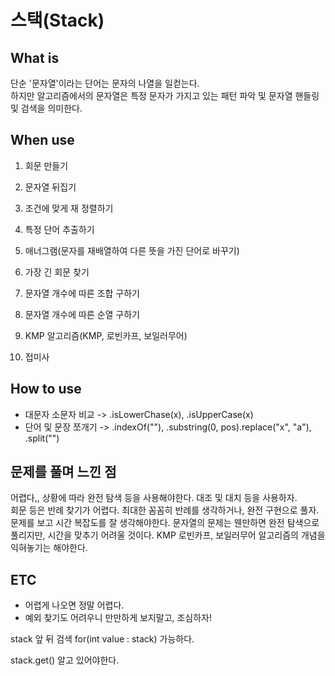 # 스택(Stack)

## What is
단순 '문자열'이라는 단어는 문자의 나열을 일컫는다. <br>
하지만 알고리즘에서의 문자열은 특정 문자가 가지고 있는 패턴 파악 및 문자열 핸들링 및 검색을 의미한다.<br>

## When use
1. 회문 만들기<br>

2. 문자열 뒤집기<br>

3. 조건에 맞게 재 정렬하기<br>

4. 특정 단어 추출하기<br>

5. 애너그램(문자를 재배열하여 다른 뜻을 가진 단어로 바꾸기)<br>

6. 가장 긴 회문 찾기<br>

7. 문자열 개수에 따른 조합 구하기<br>

8. 문자열 개수에 따른 순열 구하기<br>

9. KMP 알고리즘(KMP, 로빈카프, 보일러무어) <br>

10. 접미사<br>

## How to use
- 대문자 소문자 비교 -> .isLowerChase(x), .isUpperCase(x)
- 단어 및 문장 쪼개기 -> .indexOf(""), .substring(0, pos).replace("x", "a"), .split("")


## 문제를 풀며 느낀 점
어렵다,, 상황에 따라 완전 탐색 등을 사용해야한다. 대조 및 대치 등을 사용하자.<br>
회문 등은 반례 찾기가 어렵다. 최대한 꼼꼼히 반례를 생각하거나, 완전 구현으로 풀자.<br>
문제를 보고 시간 복잡도를 잘 생각해야한다. 문자열의 문제는 웬만하면 완전 탐색으로 풀리지만, 시간을 맞추기 어려울 것이다. KMP 로빈카프, 보일러무어 알고리즘의 개념을 익혀놓기는 해야한다.<br>



## ETC
- 어렵게 나오면 정말 어렵다.<br>
- 예외 찾기도 어려우니 만만하게 보지말고, 조심하자!<br>




stack 앞 뒤 검색
for(int value : stack) 가능하다.

stack.get() 알고 있어야한다.